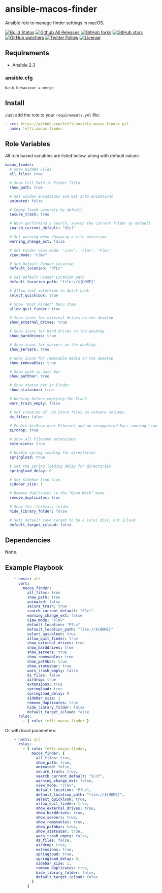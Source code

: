 # ansible-macos-finder
Ansible role to manage finder settings in macOS.

[![Build Status](https://img.shields.io/travis/feffi/ansible-macos-finder.svg)](https://travis-ci.org/feffi/ansible-macos-finder) [![Github All Releases](https://img.shields.io/github/downloads/feffi/ansible-macos-finder/total.svg)](https://github.com/feffi/ansible-macos-finder) [![GitHub forks](https://img.shields.io/github/forks/feffi/ansible-macos-finder.svg?style=social&label=Fork)](https://github.com/feffi/ansible-macos-finder) [![GitHub stars](https://img.shields.io/github/stars/feffi/ansible-macos-finder.svg?style=social&label=Star)](https://github.com/feffi/ansible-macos-finder) [![GitHub watchers](https://img.shields.io/github/watchers/feffi/ansible-macos-finder.svg?style=social&label=Watch)](https://github.com/feffi/ansible-macos-finder) [![Twitter Follow](https://img.shields.io/twitter/follow/feffi1.svg?style=social&label=Follow)](https://twitter.com/feffi1) [![License](http://img.shields.io/:license-mit-blue.svg)](https://github.com/feffi/ansible-macos-finder/blob/master/LICENSE)

## Requirements
- Ansible 2.3

### ansible.cfg
```
hash_behaviour = merge
```

## Install
Just add the role to your ``requirements.yml`` file:
```yaml
- src: https://github.com/feffi/ansible-macos-finder.git
  name: feffi.macos-finder
```

## Role Variables
All role based variables are listed below, along with default values:

```yaml
macos_finder:
  # Show Hidden Files
  all_files: true

  # Show Full Path in Finder Title
  show_path: true

  # Set window animations and Get Info animations
  animated: false

  # Empty Trash securely by default
  secure_trash: true

  # When performing a search, search the current folder by default
  search_current_default: "SCcf"

  # Set warning when changing a file extension
  warning_change_ext: false

  # Set Finder view mode: 'icnv', 'clmv', 'Flwv'
  view_mode: "clmv"

  # Set Default Finder Location
  default_location: "PfLo"

  # Set Default Finder Location path
  default_location_path: "file://${HOME}"

  # Allow text selection in Quick Look
  select_quicklook: true

  # Show 'Quit Finder' Menu Item
  allow_quit_finder: true

  # Show icons for external drives on the desktop
  show_external_drives: true

  # Show icons for hard drives on the desktop
  show_harddrives: true

  # Show icons for servers on the desktop
  show_servers: true

  # Show icons for removable media on the desktop
  show_removables: true

  # Show path in path bar
  show_pathbar: true

  # Show status bar in Finder
  show_statusbar: true

  # Warning before emptying the Trash
  warn_trash_empty: false

  # Set creation of .DS_Store files on network volumes
  ds_files: false

  # Enable AirDrop over Ethernet and on unsupported Macs running Lion
  airdrop: true

  # Show all filename extensions
  extensions: true

  # Enable spring loading for directories
  springload: true

  # Set the spring loading delay for directories
  springload_delay: 0

  # Set Sidebar Icon Size
  sidebar_size: 1

  # Remove duplicates in the “Open With” menu
  remove_duplicates: true

  # Show the ~/Library folder
  hide_library_folder: false

  # Sets default save target to be a local disk, not iCloud
  default_target_icloud: false
```

## Dependencies
None.

## Example Playbook

```yaml
    - hosts: all
      vars:
        macos_finder:
          all_files: true
          show_path: true
          animated: false
          secure_trash: true
          search_current_default: "SCcf"
          warning_change_ext: false
          view_mode: "clmv"
          default_location: "PfLo"
          default_location_path: "file://${HOME}"
          select_quicklook: true
          allow_quit_finder: true
          show_external_drives: true
          show_harddrives: true
          show_servers: true
          show_removables: true
          show_pathbar: true
          show_statusbar: true
          warn_trash_empty: false
          ds_files: false
          airdrop: true
          extensions: true
          springload: true
          springload_delay: 0
          sidebar_size: 1
          remove_duplicates: true
          hide_library_folder: false
          default_target_icloud: false
      roles:
        - { role: feffi.macos-finder }
```
Or with local parameters:

```yaml
    - hosts: all
      roles:
        - { role: feffi.macos-finder,
            macos_finder: {
              all_files: true,
              show_path: true,
              animated: false,
              secure_trash: true,
              search_current_default: "SCcf",
              warning_change_ext: false,
              view_mode: "clmv",
              default_location: "PfLo",
              default_location_path: "file://${HOME}",
              select_quicklook: true,
              allow_quit_finder: true,
              show_external_drives: true,
              show_harddrives: true,
              show_servers: true,
              show_removables: true,
              show_pathbar: true,
              show_statusbar: true,
              warn_trash_empty: false,
              ds_files: false,
              airdrop: true,
              extensions: true,
              springload: true,
              springload_delay: 0,
              sidebar_size: 1,
              remove_duplicates: true,
              hide_library_folder: false,
              default_target_icloud: false
            }
          }
```

